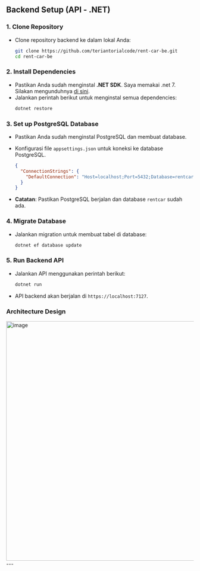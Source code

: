 
## Backend Setup (API - .NET)

### 1. **Clone Repository**
   - Clone repository backend ke dalam lokal Anda:
     ```bash
     git clone https://github.com/teriantorialcode/rent-car-be.git
     cd rent-car-be
     ```

### 2. **Install Dependencies**
   - Pastikan Anda sudah menginstal **.NET SDK**. Saya memakai .net 7. Silakan mengunduhnya [di sini](https://dotnet.microsoft.com/download).
   - Jalankan perintah berikut untuk menginstal semua dependencies:
     ```bash
     dotnet restore
     ```

### 3. **Set up PostgreSQL Database**
   - Pastikan Anda sudah menginstal PostgreSQL dan membuat database.
   - Konfigurasi file `appsettings.json` untuk koneksi ke database PostgreSQL. 
     ```json
     {
       "ConnectionStrings": {
         "DefaultConnection": "Host=localhost;Port=5432;Database=rentcar;Username=your_username;Password=your_password"
       }
     }
     ```
   
   - **Catatan**: Pastikan PostgreSQL berjalan dan database `rentcar` sudah ada.

### 4. **Migrate Database**
   - Jalankan migration untuk membuat tabel di database:
     ```bash
     dotnet ef database update
     ```

### 5. **Run Backend API**
   - Jalankan API menggunakan perintah berikut:
     ```bash
     dotnet run
     ```
   - API backend akan berjalan di `https://localhost:7127`.


### Architecture Design
<img width="641" alt="image" src="https://github.com/user-attachments/assets/a93f9829-b018-48e3-a74c-3020a6afc3b1" />
---
